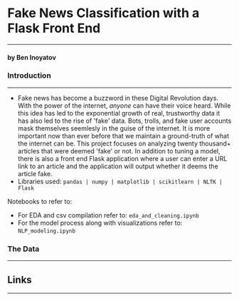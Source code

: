 # Fake News Classification with a Flask Front End
----
#### by Ben Inoyatov

### Introduction
---
- Fake news has become a buzzword in these Digital Revolution days. With the power of the internet, *anyone* can have their voice heard. While this idea has led to the exponential growth of real, trustworthy data it has also led to the rise of 'fake' data. Bots, trolls, and fake user accounts mask themselves seemlesly in the guise of the internet. It is more important now than ever before that we maintain a ground-truth of what the internet can be. This project focuses on analyzing twenty thousand+ articles that were deemed 'fake' or not. In addition to tuning a model, there is also a front end Flask application where a user can enter a URL link to an article and the application will output whether it deems the article fake. 
- Libraries used: ```pandas | numpy | matplotlib | scikitlearn | NLTK | Flask```

Notebooks to refer to:
- For EDA and csv compilation refer to: ```eda_and_cleaning.ipynb```
- For the model process along with visualizations refer to: ```NLP_modeling.ipynb```

### The Data
---


## Links 
---
